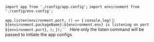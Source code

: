 `import app from './config/app.config';`
`import environment from './config/env.config';`

`app.listen(environment.port, () => {`
  `console.log(`
    `🚀 ${environment.packageName}:${environment.env} is listening on port ${environment.port},`
  `);`
`});``
`
Here only the listen command will be passed to initiate the app configs